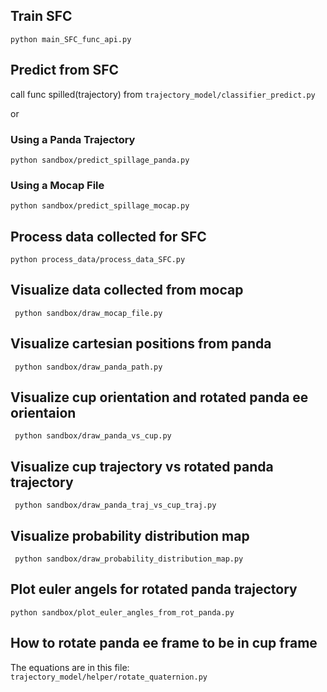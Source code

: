 ## Train SFC
```python main_SFC_func_api.py```

## Predict from SFC
call func spilled(trajectory) from ```trajectory_model/classifier_predict.py```

or
 
 ### Using a Panda Trajectory

 ```python sandbox/predict_spillage_panda.py```

 ### Using a Mocap File
 
 ```python sandbox/predict_spillage_mocap.py```

## Process data collected for SFC
```python process_data/process_data_SFC.py```

## Visualize data collected from mocap
``` python sandbox/draw_mocap_file.py```

## Visualize cartesian positions from panda 
``` python sandbox/draw_panda_path.py```

## Visualize cup orientation and rotated panda ee orientaion
``` python sandbox/draw_panda_vs_cup.py```

## Visualize cup trajectory vs rotated panda trajectory
``` python sandbox/draw_panda_traj_vs_cup_traj.py```

## Visualize probability distribution map
``` python sandbox/draw_probability_distribution_map.py```

## Plot euler angels for rotated panda trajectory
```python sandbox/plot_euler_angles_from_rot_panda.py```

## How to rotate panda ee frame to be in cup frame
The equations are in this file: ```trajectory_model/helper/rotate_quaternion.py```
